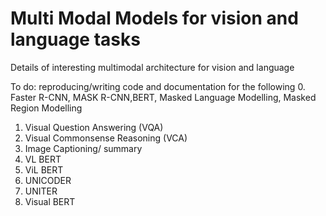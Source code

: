 # Multi Modal Models for vision and language tasks
Details of interesting multimodal architecture for vision and language

To do:
reproducing/writing code and documentation for the following
0. Faster R-CNN, MASK R-CNN,BERT, Masked Language Modelling, Masked Region Modelling
1. Visual Question Answering (VQA)
2. Visual Commonsense Reasoning (VCA)
3. Image Captioning/ summary
5. VL BERT
6. ViL BERT
7. UNICODER
8. UNITER
9. Visual BERT
